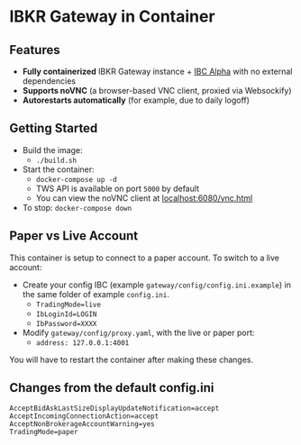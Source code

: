 # IBKR Gateway in Container

## Features

- **Fully containerized** IBKR Gateway instance + [IBC Alpha](https://github.com/IbcAlpha) with no external dependencies
- **Supports noVNC** (a browser-based VNC client, proxied via Websockify)
- **Autorestarts automatically** (for example, due to daily logoff)

## Getting Started

- Build the image:
  - `./build.sh`
- Start the container:
  - `docker-compose up -d`
  - TWS API is available on port `5000` by default
  - You can view the noVNC client at [localhost:6080/vnc.html](http://localhost:6080/vnc.html)
- To stop: `docker-compose down`

## Paper vs Live Account

This container is setup to connect to a paper account. To switch to a live account:

- Create your config IBC (example `gateway/config/config.ini.example`) in the same folder of example `config.ini`.
  - `TradingMode=live`
  - `IbLoginId=LOGIN`
  - `IbPassword=XXXX`
- Modify `gateway/config/proxy.yaml`, with the live or paper port:
  - `address: 127.0.0.1:4001`

You will have to restart the container after making these changes.

## Changes from the default config.ini

```config
AcceptBidAskLastSizeDisplayUpdateNotification=accept
AcceptIncomingConnectionAction=accept
AcceptNonBrokerageAccountWarning=yes
TradingMode=paper
```
